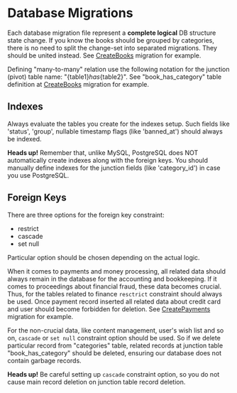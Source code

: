 Database Migrations
===================

Each database migration file represent a **complete logical** DB structure state change. If you know the books should be
grouped by categories, there is no need to split the change-set into separated migrations. They should be united instead.
See [CreateBooks](../database/migrations/2022_01_05_154705_create_books.php) migration for example.

Defining "many-to-many" relation use the following notation for the junction (pivot) table name: "{table1}_has_{table2}".
See "book_has_category" table definition at [CreateBooks](../database/migrations/2022_01_05_154705_create_books.php) migration for example.


Indexes
-------

Always evaluate the tables you create for the indexes setup. Such fields like 'status', 'group', nullable timestamp flags (like 'banned_at')
should always be indexed.

**Heads up!** Remember that, unlike MySQL, PostgreSQL does NOT automatically create indexes along with the foreign keys.
You should manually define indexes for the junction fields (like 'category_id') in case you use PostgreSQL.


Foreign Keys
------------

There are three options for the foreign key constraint:

 - restrict
 - cascade
 - set null

Particular option should be chosen depending on the actual logic.

When it comes to payments and money processing, all related data should always remain in the database for the accounting and bookkeeping.
If it comes to proceedings about financial fraud, these data becomes crucial. Thus, for the tables related to finance
`resctrict` constraint should always be used. Once payment record inserted all related data about credit card and user
should become forbidden for deletion.
See [CreatePayments](../database/migrations/2022_01_06_172155_create_payments.php) migration for example.

For the non-crucial data, like content management, user's wish list and so on, `cascade` or `set null` constraint option should be used.
So if we delete particular record from "categories" table, related records at junction table "book_has_category" should be deleted,
ensuring our database does not contain garbage records.

**Heads up!** Be careful setting up `cascade` constraint option, so you do not cause main record deletion on junction table
record deletion.
